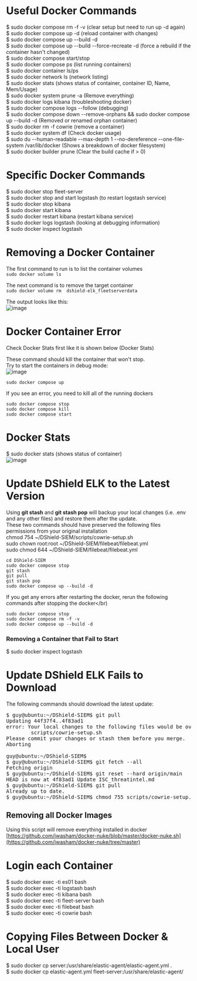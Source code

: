 # Useful Docker Commands
$ sudo docker compose rm -f -v (clear setup but need to run up -d again)<br>
$ sudo docker compose up -d (reload container with changes)<br>
$ sudo docker compose up --build -d<br>
$ sudo docker compose up --build --force-recreate -d (force a rebuild if the container hasn't changed)<br>
$ sudo docker compose start/stop<br>
$ sudo docker compose ps (list running containers)<br>
$ sudo docker container ls/ps<br>
$ sudo docker network ls (network listing)<br>
$ sudo docker stats (shows status of container, container ID, Name, Mem/Usage)<br>
$ sudo docker system prune -a (Remove everything)<br>
$ sudo docker logs kibana (troubleshooting docker)<br>
$ sudo docker compose logs --follow (debugging)<br>
$ sudo docker compose down --remove-orphans && sudo docker compose up --build -d (Removed or renamed orphan container)<br>
$ sudo docker rm -f cowrie (remove a container)<br>
$ sudo docker system df (Check docker usage)<br>
$ sudo du --human-readable --max-depth 1 --no-dereference --one-file-system /var/lib/docker (Shows a breakdown of docker filesystem)<br>
$ sudo docker builder prune (Clear the build cache if > 0)<br>

# Specific Docker Commands
$ sudo docker stop fleet-server<br>
$ sudo docker stop and start logstash  (to restart logstash service)<br>
$ sudo docker stop kibana<br>
$ sudo docker start kibana<br>
$ sudo docker restart kibana (restart kibana service)<br>
$ sudo docker logs logstash (looking at debugging information)<br>
$ sudo docker inspect logstash<br>

# Removing a Docker Container
The first command to run is to list the container volumes<br>
```sudo docker volume ls```

The next command is to remove the target container<br>
```sudo docker volume rm  dshield-elk_fleetserverdata```

The output looks like this:<br>
![image](https://github.com/user-attachments/assets/2339589a-df15-4b0a-b4a1-80060d06fa15)

# Docker Container Error

Check Docker Stats first like it is shown below (Docker Stats)<br>

These command should kill the container that won't stop.<br>
Try to start the containers in debug mode:<br>
![image](https://github.com/user-attachments/assets/e1b5bdf6-3964-419c-9525-424f5ff4eff3)

````
sudo docker compose up
````
If you see an error, you need to kill all of the running dockers<br>
````
sudo docker compose stop
sudo docker compose kill
sudo docker compose start
````

# Docker Stats
$ sudo docker stats (shows status of container)<br>
![image](https://github.com/user-attachments/assets/04f0bb31-8184-45b2-ab45-f1fca35fac14)

# Update DShield ELK to the Latest Version
Using **git stash** and **git stash pop** will backup your local changes (i.e. .env and any other files) and restore them after the update.<br>
These two commands should have preserved the following files permissions from your original installation<br>
chmod 754 ~/DShield-SIEM/scripts/cowrie-setup.sh<br>
sudo chown root:root ~/DShield-SIEM/filebeat/filebeat.yml<br>
sudo chmod 644 ~/DShield-SIEM/filebeat/filebeat.yml<br>

````
cd DShield-SIEM
sudo docker compose stop
git stash
git pull
git stash pop
sudo docker compose up --build -d
````
If you get any errors after restarting the docker, rerun the following commands after stopping the docker</br)
````
sudo docker compose stop
sudo docker compose rm -f -v
sudo docker compose up --build -d
````

### Removing a Container that Fail to Start
$ sudo docker inspect logstash

# Update DShield ELK Fails to Download
The following commands should download the latest update:</br>
<pre>
$ guy@ubuntu:~/DShield-SIEM$ git pull
Updating 44f37f4..4f83ad1
error: Your local changes to the following files would be overwritten by merge:
        scripts/cowrie-setup.sh
Please commit your changes or stash them before you merge.
Aborting

guy@ubuntu:~/DShield-SIEM$
$ guy@ubuntu:~/DShield-SIEM$ git fetch --all
Fetching origin
$ guy@ubuntu:~/DShield-SIEM$ git reset --hard origin/main
HEAD is now at 4f83ad1 Update ISC_threatintel.md
$ guy@ubuntu:~/DShield-SIEM$ git pull
Already up to date.
$ guy@ubuntu:~/DShield-SIEM$ chmod 755 scripts/cowrie-setup.sh
</pre>

## Removing all Docker Images
Using this script will remove everything installed in docker<br>
[https://github.com/jwasham/docker-nuke/blob/master/docker-nuke.sh](https://github.com/jwasham/docker-nuke/tree/master)

# Login each Container<br>
$ sudo docker exec -ti es01 bash<br>
$ sudo docker exec -ti logstash bash<br>
$ sudo docker exec -ti kibana bash<br>
$ sudo docker exec -ti fleet-server bash<br>
$ sudo docker exec -ti filebeat bash<br>
$ sudo docker exec -ti cowrie bash<br>

# Copying Files Between Docker & Local User
$ sudo docker cp  server:/usr/share/elastic-agent/elastic-agent.yml .<br>
$ sudo docker cp elastic-agent.yml  fleet-server:/usr/share/elastic-agent/
